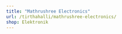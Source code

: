 ```yaml
---
title: "Mathrushree Electronics"
url: /tirthahalli/mathrushree-electronics/
shop: Elektronik
---
```

